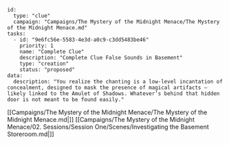 
```RpgManager4
id: 
  type: "clue"
  campaign: "Campaigns/The Mystery of the Midnight Menace/The Mystery of the Midnight Menace.md"
tasks: 
  - id: "9e6fc56e-5583-4e3d-a0c9-c3dd5483be46"
    priority: 1
    name: "Complete Clue"
    description: "Complete Clue False Sounds in Basement"
    type: "creation"
    status: "proposed"
data: 
  description: "You realize the chanting is a low-level incantation of concealment, designed to mask the presence of magical artifacts — likely linked to the Amulet of Shadows. Whatever’s behind that hidden door is not meant to be found easily."
```


[[Campaigns/The Mystery of the Midnight Menace/The Mystery of the Midnight Menace.md|]]
[[Campaigns/The Mystery of the Midnight Menace/02. Sessions/Session One/Scenes/Investigating the Basement Storeroom.md|]]